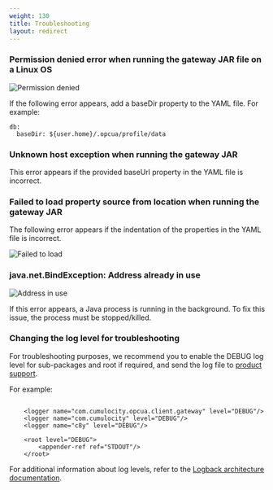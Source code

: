 ```yaml
---
weight: 130
title: Troubleshooting
layout: redirect
---
```


### Permission denied error when running the gateway JAR file on a Linux OS

![Permission denied](/images/device-protocols/opcua/opcua-permission-denied-error.png)

If the following error appears,  add a baseDir property to the YAML file. For example:

```
db:
  baseDir: ${user.home}/.opcua/profile/data
```

### Unknown host exception when running the gateway JAR

This error appears if the provided baseUrl property in the YAML file is incorrect.

### Failed to load property source from location when running the gateway JAR

The following error appears if the indentation of the properties in the YAML file is incorrect.

![Failed to load](/images/device-protocols/opcua/opcua-failed-to-load.png)

### java.net.BindException: Address already in use

![Address in use](/images/device-protocols/opcua/opcua-address-in-use.png)

If this error appears, a Java process is running in the background. To fix this issue, the process must be stopped/killed.

### Changing the log level for troubleshooting

For troubleshooting purposes, we recommend you to enable the DEBUG log level for sub-packages and root if required, and send the log file to [product support](/about-doc/contacting-support).

For example:

```

    <logger name="com.cumulocity.opcua.client.gateway" level="DEBUG"/>
    <logger name="com.cumulocity" level="DEBUG"/>
    <logger name="c8y" level="DEBUG"/>

    <root level="DEBUG">
        <appender-ref ref="STDOUT"/>
    </root>
```

For additional information about log levels, refer to the [Logback architecture documentation](http://logback.qos.ch/manual/architecture.html#effectiveLevel).